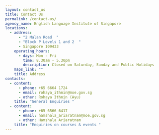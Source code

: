 ```yaml
---
layout: contact_us
title: Contact Us
permalink: /contact-us/
agency_name: English Language Institute of Singapore
locations:
  - address:
      - "2 Malan Road  "
      - "Block P Levels 1 and 2  "
      - Singapore 109433
    operating_hours:
      - days: Mon - Fri
        time: 8.30am - 5.30pm
        description: Closed on Saturday, Sunday and Public Holidays
    maps_link: ""
    title: Address
contacts:
  - content:
      - phone: +65 6664 1724
      - email: rohaya_ithnin@moe.gov.sg
      - other: Rohaya Ithnin (Ayu)
    title: "General Enquiries "
  - content:
      - phone: +65 6566 6417
      - email: hamshala_ariaratnam@moe.gov.sg
      - other: Hamshala Ariaratnam
    title: "Enquiries on courses & events "
---
```

